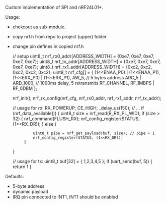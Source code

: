 Custom implementation of SPI and nRF24L01+.

Usage:
 - chekcout as sub-module.
 - copy nrf.h from repo to project (upper) folder
 - change pin defines in copied nrf.h
 
    // setup
    uint8_t nrf_rx0_addr[ADDRESS_WIDTH] = {0xe7, 0xe7, 0xe7, 0xe7, 0xe7};
    uint8_t nrf_tx_addr[ADDRESS_WIDTH] = {0xe7, 0xe7, 0xe7, 0xe7, 0xe7};
    uint8_t nrf_rx1_addr[ADDRESS_WIDTH] = {0xc2, 0xc2, 0xc2, 0xc2, 0xc2};
    uint8_t nrf_cfg[] = {
                (1<<ENAA_P0) | (1<<ENAA_P1),
                (1<<ERX_P0) | (1<<ERX_P1),
                AW_5, // 5 bytes address
                ARC_5 | ARD_1000, // 1000ms delay, 5 retransmits
                RF_CHANNEL,
                RF_1MBPS | RF_0DBM
            };

    nrf_init();
    nrf_rx_config(nrf_cfg,
                  nrf_rx0_addr,
                  nrf_rx1_addr,
                  nrf_tx_addr);
    
    // usage for rx:
    RX_POWERUP;
    CE_HIGH;
    _delay_us(150);
    // ...
    if (nrf_data_available()) {
            uint8_t size = nrf_read(R_RX_PL_WID);
            if (size > 32) {
                nrf_command(FLUSH_RX);
                nrf_config_register(STATUS, (1<<RX_DR));
            } else {

                uint8_t pipe = nrf_get_payload(buf, size); // pipe + 1
                nrf_config_register(STATUS, (1<<RX_DR));
            }
    }
    
    // usage for tx:
    uint8_t buf[32] = { 1,2,3,4,5 };
    if (uart_send(buf, 5)) {
        return 1
    }
    
 
Defaults:
 - 5-byte address
 - dynamic payload
 - IRQ pin connected to INT1, INT1 should be enabled
 

